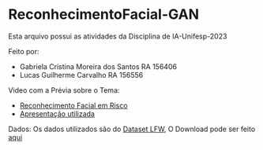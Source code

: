 # ReconhecimentoFacial-GAN

Esta arquivo possui as atividades da Disciplina de IA-Unifesp-2023

Feito por: 
  - Gabriela Cristina Moreira dos Santos RA 156406
  - Lucas Guilherme Carvalho RA 156556

Video com a Prévia sobre o Tema:
  - [Reconhecimento Facial em Risco](https://youtu.be/B_FHYxX5KbA)
  - [Apresentação utilizada](https://docs.google.com/presentation/d/1-N27UrFtbKMgUryNtCJmzJuAVPuQGNPea0_kqn5h-6E/edit#slide=id.p)

Dados:
  Os dados utilizados são do [Dataset LFW](http://vis-www.cs.umass.edu/lfw/), O Download pode ser feito [aqui](http://vis-www.cs.umass.edu/lfw/lfw-deepfunneled.tgz)
